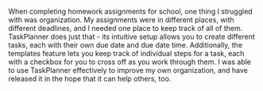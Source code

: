 When completing homework assignments for school, one thing I struggled with was organization. My assignments were in different places, with different deadlines, and I needed one place to keep track of all of them. TaskPlanner does just that - its intuitive setup allows you
to create different tasks, each with their own due date and due date time. Additionally, the templates feature lets you keep track of individual steps for a task, each with a checkbox for you to cross off as you work through them. I was able to use TaskPlanner effectively to 
improve my own organization, and have released it in the hope that it can help others, too.
